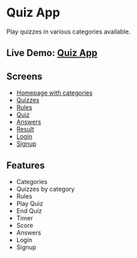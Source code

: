 # Quiz App

Play quizzes in various categories available.

## Live Demo: [Quiz App](https://quiz-app-pankaj.netlify.app/)

## Screens 

- [Homepage with categories](https://quiz-app-pankaj.netlify.app/)
- [Quizzes](https://quiz-app-pankaj.netlify.app/src/pages/quizzes/quizzes.html)
- [Rules](https://quiz-app-pankaj.netlify.app/src/pages/rules/rules.html)
- [Quiz](https://quiz-app-pankaj.netlify.app/src/pages/questions/questions.html)
- [Answers](https://quiz-app-pankaj.netlify.app/src/pages/answers/answers.html)
- [Result](https://quiz-app-pankaj.netlify.app/src/pages/result/result.html)
- [Login](https://quiz-app-pankaj.netlify.app/src/pages/authentication/login.html)
- [Signup](https://quiz-app-pankaj.netlify.app/src/pages/authentication/signup.html)

## Features

- Categories
- Quizzes by category
- Rules
- Play Quiz
- End Quiz
- Timer
- Score
- Answers
- Login
- Signup
